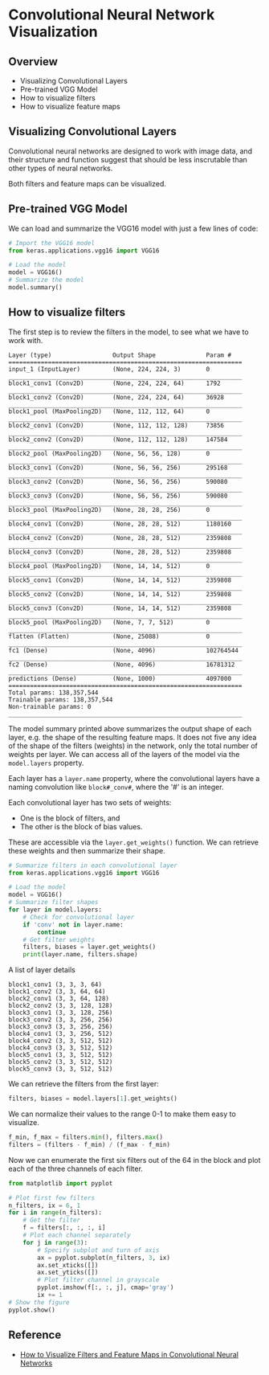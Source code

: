 # Convolutional Neural Network Visualization

## Overview

- Visualizing Convolutional Layers
- Pre-trained VGG Model
- How to visualize filters
- How to visualize feature maps

## Visualizing Convolutional Layers

Convolutional neural networks are designed to work with image data, and their structure and function suggest that should be less inscrutable than other types of neural networks.

Both filters and feature maps can be visualized.

## Pre-trained VGG Model

We can load and summarize the VGG16 model with just a few lines of code:

```python
# Import the VGG16 model
from keras.applications.vgg16 import VGG16

# Load the model
model = VGG16()
# Summarize the model
model.summary()
```

## How to visualize filters

The first step is to review the filters in the model, to see what we have to work with.

```
Layer (type)                 Output Shape              Param #
=================================================================
input_1 (InputLayer)         (None, 224, 224, 3)       0
_________________________________________________________________
block1_conv1 (Conv2D)        (None, 224, 224, 64)      1792
_________________________________________________________________
block1_conv2 (Conv2D)        (None, 224, 224, 64)      36928
_________________________________________________________________
block1_pool (MaxPooling2D)   (None, 112, 112, 64)      0
_________________________________________________________________
block2_conv1 (Conv2D)        (None, 112, 112, 128)     73856
_________________________________________________________________
block2_conv2 (Conv2D)        (None, 112, 112, 128)     147584
_________________________________________________________________
block2_pool (MaxPooling2D)   (None, 56, 56, 128)       0
_________________________________________________________________
block3_conv1 (Conv2D)        (None, 56, 56, 256)       295168
_________________________________________________________________
block3_conv2 (Conv2D)        (None, 56, 56, 256)       590080
_________________________________________________________________
block3_conv3 (Conv2D)        (None, 56, 56, 256)       590080
_________________________________________________________________
block3_pool (MaxPooling2D)   (None, 28, 28, 256)       0
_________________________________________________________________
block4_conv1 (Conv2D)        (None, 28, 28, 512)       1180160
_________________________________________________________________
block4_conv2 (Conv2D)        (None, 28, 28, 512)       2359808
_________________________________________________________________
block4_conv3 (Conv2D)        (None, 28, 28, 512)       2359808
_________________________________________________________________
block4_pool (MaxPooling2D)   (None, 14, 14, 512)       0
_________________________________________________________________
block5_conv1 (Conv2D)        (None, 14, 14, 512)       2359808
_________________________________________________________________
block5_conv2 (Conv2D)        (None, 14, 14, 512)       2359808
_________________________________________________________________
block5_conv3 (Conv2D)        (None, 14, 14, 512)       2359808
_________________________________________________________________
block5_pool (MaxPooling2D)   (None, 7, 7, 512)         0
_________________________________________________________________
flatten (Flatten)            (None, 25088)             0
_________________________________________________________________
fc1 (Dense)                  (None, 4096)              102764544
_________________________________________________________________
fc2 (Dense)                  (None, 4096)              16781312
_________________________________________________________________
predictions (Dense)          (None, 1000)              4097000
=================================================================
Total params: 138,357,544
Trainable params: 138,357,544
Non-trainable params: 0
_________________________________________________________________
```

The model summary printed above summarizes the output shape of each layer, e.g. the shape of the resulting feature maps. It does not five any idea of the shape of the filters (weights) in the network, only the total number of weights per layer. We can access all of the layers of the model via the `model.layers` property.

Each layer has a `layer.name` property, where the convolutional layers have a naming convolution like `block#_conv#`, where the '#' is an integer.

Each convolutional layer has two sets of weights:

- One is the block of filters, and
- The other is the block of bias values.

These are accessible via the `layer.get_weights()` function. We can retrieve these weights and then summarize their shape.

```python
# Summarize filters in each convolutional layer
from keras.applications.vgg16 import VGG16

# Load the model
model = VGG16()
# Summarize filter shapes
for layer in model.layers:
	# Check for convolutional layer
	if 'conv' not in layer.name:
		continue
	# Get filter weights
	filters, biases = layer.get_weights()
	print(layer.name, filters.shape)
```

A list of layer details

```
block1_conv1 (3, 3, 3, 64)
block1_conv2 (3, 3, 64, 64)
block2_conv1 (3, 3, 64, 128)
block2_conv2 (3, 3, 128, 128)
block3_conv1 (3, 3, 128, 256)
block3_conv2 (3, 3, 256, 256)
block3_conv3 (3, 3, 256, 256)
block4_conv1 (3, 3, 256, 512)
block4_conv2 (3, 3, 512, 512)
block4_conv3 (3, 3, 512, 512)
block5_conv1 (3, 3, 512, 512)
block5_conv2 (3, 3, 512, 512)
block5_conv3 (3, 3, 512, 512)
```

We can retrieve the filters from the first layer:

```python
filters, biases = model.layers[1].get_weights()
```

We can normalize their values to the range 0-1 to make them easy to visualize.

```python
f_min, f_max = filters.min(), filters.max()
filters = (filters - f_min) / (f_max - f_min)
```

Now we can enumerate the first six filters out of the 64 in the block and plot each of the three channels of each filter.

```python
from matplotlib import pyplot

# Plot first few filters
n_filters, ix = 6, 1
for i in range(n_filters):
	# Get the filter
	f = filters[:, :, :, i]
	# Plot each channel separately
	for j in range(3):
		# Specify subplot and turn of axis
		ax = pyplot.subplot(n_filters, 3, ix)
		ax.set_xticks([])
		ax.set_yticks([])
		# Plot filter channel in grayscale
		pyplot.imshow(f[:, :, j], cmap='gray')
		ix += 1
# Show the figure
pyplot.show()
```

## Reference

- [How to Visualize Filters and Feature Maps in Convolutional Neural Networks](https://machinelearningmastery.com/how-to-visualize-filters-and-feature-maps-in-convolutional-neural-networks/?fbclid=IwAR3SdRsa8Esc_VyjvjASkwQvh5VO4gr_KSxb7xALWwBWEEck59AIlee8baE)
